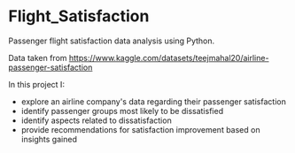 # Flight_Satisfaction
Passenger flight satisfaction data analysis using Python.

Data taken from https://www.kaggle.com/datasets/teejmahal20/airline-passenger-satisfaction

In this project I:

- explore an airline company's data regarding their passenger satisfaction
- identify passenger groups most likely to be dissatisfied
- identify aspects related to dissatisfaction
- provide recommendations for satisfaction improvement based on insights gained
